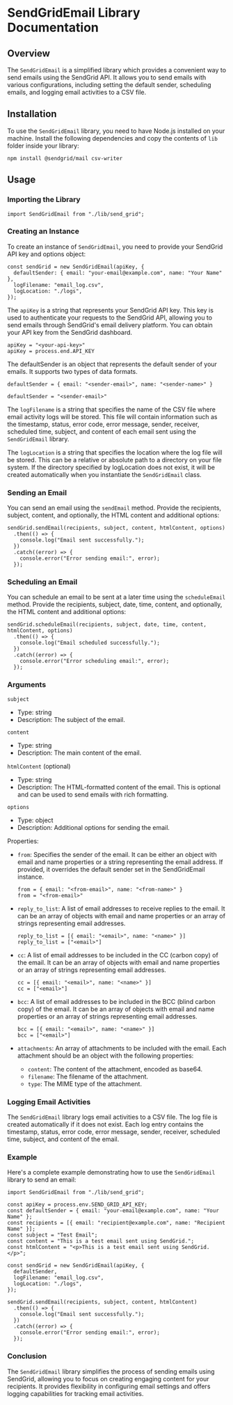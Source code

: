 # SendGridEmail Library Documentation

## Overview
The `SendGridEmail` is a simplified library which provides a convenient way to send emails using the SendGrid API. It allows you to send emails with various configurations, including setting the default sender, scheduling emails, and logging email activities to a CSV file.

## Installation
To use the `SendGridEmail` library, you need to have Node.js installed on your machine. Install the following dependencies and copy the contents of `lib` folder inside your library:
```
npm install @sendgrid/mail csv-writer
```

## Usage

### Importing the Library
```
import SendGridEmail from "./lib/send_grid";
```
### Creating an Instance
To create an instance of `SendGridEmail`, you need to provide your SendGrid API key and options object:
```
const sendGrid = new SendGridEmail(apiKey, {
  defaultSender: { email: "your-email@example.com", name: "Your Name" },
  logFilename: "email_log.csv",
  logLocation: "./logs",
});
```
The `apiKey` is a string that represents your SendGrid API key. This key is used to authenticate your requests to the SendGrid API, allowing you to send emails through SendGrid's email delivery platform. You can obtain your API key from the SendGrid dashboard.
```
apiKey = "<your-api-key>"
apiKey = process.end.API_KEY
```
The defaultSender is an object that represents the default sender of your emails. It supports two types of data formats.
```
defaultSender = { email: "<sender-email>", name: "<sender-name>" }
```
```
defaultSender = "<sender-email>"
```
The `logFilename` is a string that specifies the name of the CSV file where email activity logs will be stored. This file will contain information such as the timestamp, status, error code, error message, sender, receiver, scheduled time, subject, and content of each email sent using the `SendGridEmail` library.

The `logLocation` is a string that specifies the location where the log file will be stored. This can be a relative or absolute path to a directory on your file system. If the directory specified by logLocation does not exist, it will be created automatically when you instantiate the `SendGridEmail` class.

### Sending an Email
You can send an email using the `sendEmail` method. Provide the recipients, subject, content, and optionally, the HTML content and additional options:
```
sendGrid.sendEmail(recipients, subject, content, htmlContent, options)
  .then(() => {
    console.log("Email sent successfully.");
  })
  .catch((error) => {
    console.error("Error sending email:", error);
  });
```

### Scheduling an Email
You can schedule an email to be sent at a later time using the `scheduleEmail` method. Provide the recipients, subject, date, time, content, and optionally, the HTML content and additional options:
```
sendGrid.scheduleEmail(recipients, subject, date, time, content, htmlContent, options)
  .then(() => {
    console.log("Email scheduled successfully.");
  })
  .catch((error) => {
    console.error("Error scheduling email:", error);
  });
```

### Arguments
`subject`
- Type: string
- Description: The subject of the email.

`content`
- Type: string
- Description: The main content of the email.

`htmlContent` (optional)
- Type: string
- Description: The HTML-formatted content of the email. This is optional and can be used to send emails with rich formatting.

`options`
- Type: object
- Description: Additional options for sending the email.

Properties:
- `from`: Specifies the sender of the email. It can be either an object with email and name properties or a string representing the email address. If provided, it overrides the default sender set in the SendGridEmail instance.
  ```
  from = { email: "<from-email>", name: "<from-name>" }
  from = "<from-email>"
  ```

- `reply_to_list`: A list of email addresses to receive replies to the email. It can be an array of objects with email and name properties or an array of strings representing email addresses.
  ```
  reply_to_list = [{ email: "<email>", name: "<name>" }]
  reply_to_list = ["<email>"]
  ```

- `cc`: A list of email addresses to be included in the CC (carbon copy) of the email. It can be an array of objects with email and name properties or an array of strings representing email addresses.
  ```
  cc = [{ email: "<email>", name: "<name>" }]
  cc = ["<email>"]
  ```

- `bcc`: A list of email addresses to be included in the BCC (blind carbon copy) of the email. It can be an array of objects with email and name properties or an array of strings representing email addresses.
  ```
  bcc = [{ email: "<email>", name: "<name>" }]
  bcc = ["<email>"]
  ```

- `attachments`: An array of attachments to be included with the email. Each attachment should be an object with the following properties:
  - `content`: The content of the attachment, encoded as base64.
  - `filename`: The filename of the attachment.
  - `type`: The MIME type of the attachment.

### Logging Email Activities
The `SendGridEmail` library logs email activities to a CSV file. The log file is created automatically if it does not exist. Each log entry contains the timestamp, status, error code, error message, sender, receiver, scheduled time, subject, and content of the email.

### Example
Here's a complete example demonstrating how to use the `SendGridEmail` library to send an email:
```
import SendGridEmail from "./lib/send_grid";

const apiKey = process.env.SEND_GRID_API_KEY;
const defaultSender = { email: "your-email@example.com", name: "Your Name" };
const recipients = [{ email: "recipient@example.com", name: "Recipient Name" }];
const subject = "Test Email";
const content = "This is a test email sent using SendGrid.";
const htmlContent = "<p>This is a test email sent using SendGrid.</p>";

const sendGrid = new SendGridEmail(apiKey, {
  defaultSender,
  logFilename: "email_log.csv",
  logLocation: "./logs",
});

sendGrid.sendEmail(recipients, subject, content, htmlContent)
  .then(() => {
    console.log("Email sent successfully.");
  })
  .catch((error) => {
    console.error("Error sending email:", error);
  });
```

### Conclusion
The `SendGridEmail` library simplifies the process of sending emails using SendGrid, allowing you to focus on creating engaging content for your recipients. It provides flexibility in configuring email settings and offers logging capabilities for tracking email activities.

